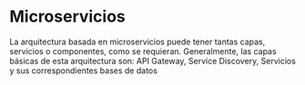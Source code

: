 # Microservicios
La arquitectura basada en microservicios puede tener tantas capas, servicios o componentes, como se requieran. Generalmente, las capas básicas de esta arquitectura son: API Gateway, Service Discovery, Servicios y sus correspondientes bases de datos